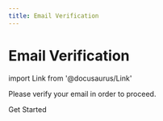 ```yaml
---
title: Email Verification
---
```


# Email Verification

import Link from '@docusaurus/Link'

Please verify your email in order to proceed.

<Link to="/reference-architecture/reference-architecture-overview/" className="button button--lg button--primary">Get Started</Link>
